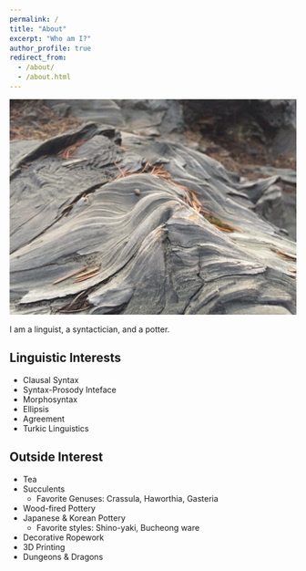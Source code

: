 ```yaml
---
permalink: /
title: "About"
excerpt: "Who am I?"
author_profile: true
redirect_from: 
  - /about/
  - /about.html
---
```


<img src="/images/redwood.JPG" alt="burnt redwood trunk" width="750"/>

I am a linguist, a syntactician, and a potter.

## Linguistic Interests 
* Clausal Syntax
* Syntax-Prosody Inteface
* Morphosyntax
* Ellipsis
* Agreement
* Turkic Linguistics

## Outside Interest
* Tea
* Succulents
	* Favorite Genuses: Crassula, Haworthia, Gasteria
* Wood-fired Pottery
* Japanese & Korean Pottery
	* Favorite styles: Shino-yaki, Bucheong ware
* Decorative Ropework
* 3D Printing
* Dungeons & Dragons